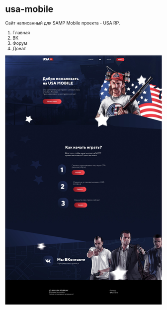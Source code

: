 # usa-mobile

Сайт написанный для SAMP Mobile проекта - USA RP.

1. Главная
2. ВК
3. Форум
4. Донат

![Демострация](https://github.com/development-studio/usa-mobile/blob/master/main.jpg)
